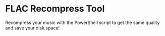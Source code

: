 # FLAC Recompress Tool
 Recompress your music with the PowerShell script to get the same quality and save your disk space!
